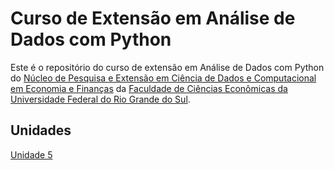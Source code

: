 # Curso de Extensão em Análise de Dados com Python

Este é o repositório do curso de extensão em Análise de Dados com Python do [Núcleo de Pesquisa e Extensão em Ciência de Dados e Computacional em Economia e Finanças]([http://www.ufrgs.br/e-compfin](https://www.ufrgs.br/ecompfin/)) da [Faculdade de Ciências Econômicas da Universidade Federal do Rio Grande do Sul](https://www.ufrgs.br/fce/).

## Unidades

[Unidade 5](aula5.ipynb)
